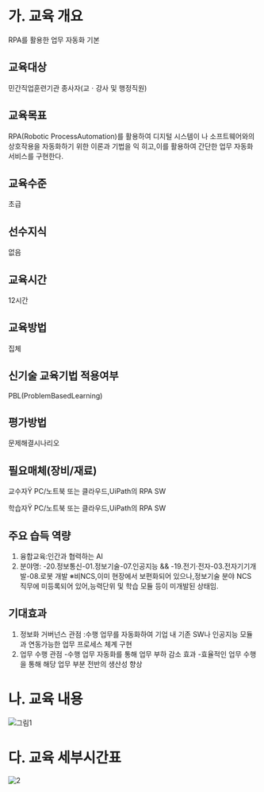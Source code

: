 # 가. 교육 개요

RPA를 활용한 업무 자동화 기본

## 교육대상

민간직업훈련기관 종사자(교ㆍ강사 및 행정직원)

## 교육목표

RPA(Robotic ProcessAutomation)를 활용하여 디지털 시스템이
나 소프트웨어와의 상호작용을 자동화하기 위한 이론과 기법을 익
히고,이를 활용하여 간단한 업무 자동화 서비스를 구현한다.

## 교육수준

초급

## 선수지식

없음

## 교육시간

12시간

## 교육방법

집체

## 신기술 교육기법 적용여부

PBL(ProblemBasedLearning)

## 평가방법

 문제해결시나리오

## 필요매체(장비/재료)

교수자Ÿ PC/노트북 또는 클라우드,UiPath의 RPA SW

학습자Ÿ PC/노트북 또는 클라우드,UiPath의 RPA SW

## 주요 습득 역량

1. 융합교육:인간과 협력하는 AI
2. 분야명:
   -20.정보통신-01.정보기술-07.인공지능 &&
   -19.전기·전자-03.전자기기개발-08.로봇 개발
※비NCS,이미 현장에서 보편화되어 있으나,정보기술 분야 NCS
직무에 미등록되어 있어,능력단위 및 학습 모듈 등이 미개발된 상태임.

## 기대효과

1. 정보화 거버넌스 관점 :수행 업무를 자동화하여 기업 내 기존 SW나 인공지능 모듈과 연동가능한 업무 프로세스 체계 구현
2. 업무 수행 관점
-수행 업무 자동화를 통해 업무 부하 감소 효과
-효율적인 업무 수행을 통해 해당 업무 부분 전반의 생산성 향상

# 나. 교육 내용

![그림1](https://github.com/user-attachments/assets/ce37a20a-bd74-447d-a680-869aad4dcc29)


# 다. 교육 세부시간표

![2](https://github.com/user-attachments/assets/59cc8730-f3e0-4cfe-a23b-589ae1fee524)

